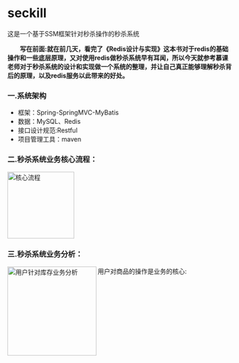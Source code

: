 # seckill
这是一个基于SSM框架针对秒杀操作的秒杀系统

**&emsp;&emsp;写在前面:就在前几天，看完了《Redis设计与实现》这本书对于redis的基础操作和一些底层原理，又对使用redis做秒杀系统早有耳闻，所以今天就参考慕课老师对于秒杀系统的设计和实现做一个系统的整理，并让自己真正能够理解秒杀背后的原理，以及redis服务以此带来的好处。**

### 一.系统架构
+ 框架：Spring-SpringMVC-MyBatis
+ 数据：MySQL、Redis
+ 接口设计规范:Restful
+ 项目管理工具：maven

### 二.秒杀系统业务核心流程：
<img src="http://kan.027cgb.com/622253/github/seckill/TIM%E6%88%AA%E5%9B%BE20190627131120.png"  alt="核心流程" widht="150" height = "150"/> 

### 三.秒杀系统业务分析：
用户对商品的操作是业务的核心: 
 <img src="http://kan.027cgb.com/622253/github/seckill/%E7%94%A8%E6%88%B7%E9%92%88%E5%AF%B9%E5%BA%93%E5%AD%98%E4%B8%9A%E5%8A%A1%E5%88%86%E6%9E%90.png"  alt="用户针对库存业务分析" widht="150" height = "200" align="left"/> 
 

